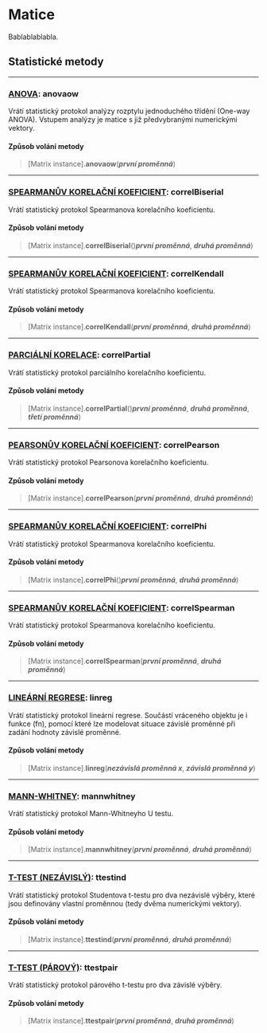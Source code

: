 # Matice

Bablablablabla.

## Statistické metody



---

### [ANOVA](#anovaow): anovaow

Vrátí statistický protokol analýzy rozptylu jednoduchého třídění (One-way ANOVA). Vstupem analýzy je matice s již předvybranými numerickými vektory.

#### Způsob volání metody

> [Matrix instance].**anovaow**(***první proměnná***)


---

### [SPEARMANŮV KORELAČNÍ KOEFICIENT](#correlBiserial): correlBiserial

Vrátí statistický protokol Spearmanova korelačního koeficientu.

#### Způsob volání metody

> [Matrix instance].**correlBiserial**()***první proměnná***, ***druhá proměnná***)


---

### [SPEARMANŮV KORELAČNÍ KOEFICIENT](#correlKendall): correlKendall

Vrátí statistický protokol Spearmanova korelačního koeficientu.

#### Způsob volání metody

> [Matrix instance].**correlKendall**(***první proměnná***, ***druhá proměnná***)


---

### [PARCIÁLNÍ KORELACE](#correlPartial): correlPartial

Vrátí statistický protokol parciálního korelačního koeficientu.

#### Způsob volání metody

> [Matrix instance].**correlPartial**()***první proměnná***, ***druhá proměnná***, ***třetí proměnná***)


---

### [PEARSONŮV KORELAČNÍ KOEFICIENT](#correlPearson): correlPearson

Vrátí statistický protokol Pearsonova korelačního koeficientu.

#### Způsob volání metody

> [Matrix instance].**correlPearson**(***první proměnná***, ***druhá proměnná***)


---

### [SPEARMANŮV KORELAČNÍ KOEFICIENT](#correlPhi): correlPhi

Vrátí statistický protokol Spearmanova korelačního koeficientu.

#### Způsob volání metody

> [Matrix instance].**correlPhi**()***první proměnná***, ***druhá proměnná***)


---

### [SPEARMANŮV KORELAČNÍ KOEFICIENT](#correlSpearman): correlSpearman

Vrátí statistický protokol Spearmanova korelačního koeficientu.

#### Způsob volání metody

> [Matrix instance].**correlSpearman**(***první proměnná***, ***druhá proměnná***)


---

### [LINEÁRNÍ REGRESE](#linreg): linreg

Vrátí statistický protokol lineární regrese. Součástí vráceného objektu je i funkce (fn), pomocí které lze modelovat situace závislé proměnné při zadání hodnoty závislé proměnné.

#### Způsob volání metody

> [Matrix instance].**linreg**(***nezávislá proměnná x***, ***závislá proměnná y***)


---

### [MANN-WHITNEY](#mannwhitney): mannwhitney

Vrátí statistický protokol Mann-Whitneyho U testu.

#### Způsob volání metody

> [Matrix instance].**mannwhitney**(***první proměnná***, ***druhá proměnná***)


---

### [T-TEST (NEZÁVISLÝ)](#ttestind): ttestind

Vrátí statistický protokol Studentova t-testu pro dva nezávislé výběry, které jsou definovány vlastní proměnnou (tedy dvěma numerickými vektory).

#### Způsob volání metody

> [Matrix instance].**ttestind**(***první proměnná***, ***druhá proměnná***)


---

### [T-TEST (PÁROVÝ)](#ttestpair): ttestpair

Vrátí statistický protokol párového t-testu pro dva závislé výběry.

#### Způsob volání metody

> [Matrix instance].**ttestpair**(***první proměnná***, ***druhá proměnná***)
